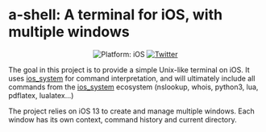 # a-shell: A terminal for iOS, with multiple windows

<p align="center">
<img src="https://img.shields.io/badge/Platform-iOS%2013.0+-lightgrey.svg" alt="Platform: iOS">
<a href="http://twitter.com/nholzschuch"><img src="https://img.shields.io/badge/Twitter-@nholzschuch-blue.svg?style=flat" alt="Twitter"/></a>
</p>


The goal in this project is to provide a simple Unix-like terminal on iOS. It uses [ios_system](https://github.com/holzschu/ios_system/) for command interpretation, and will ultimately include all commands from the [ios_system](https://github.com/holzschu/ios_system/) ecosystem (nslookup, whois, python3, lua, pdflatex, lualatex...) 

The project relies on iOS 13 to create and manage multiple windows. Each window has its own context, command history and current directory. 



